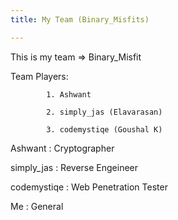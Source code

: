 ```yaml
---
title: My Team (Binary_Misfits)

---
```



This is my team => Binary_Misfit




Team Players: 
            
            1. Ashwant
            
            2. simply_jas (Elavarasan)
            
            3. codemystiqe (Goushal K)


Ashwant    : Cryptographer

simply_jas : Reverse Engeineer 

codemystiqe : Web Penetration Tester

Me         : General